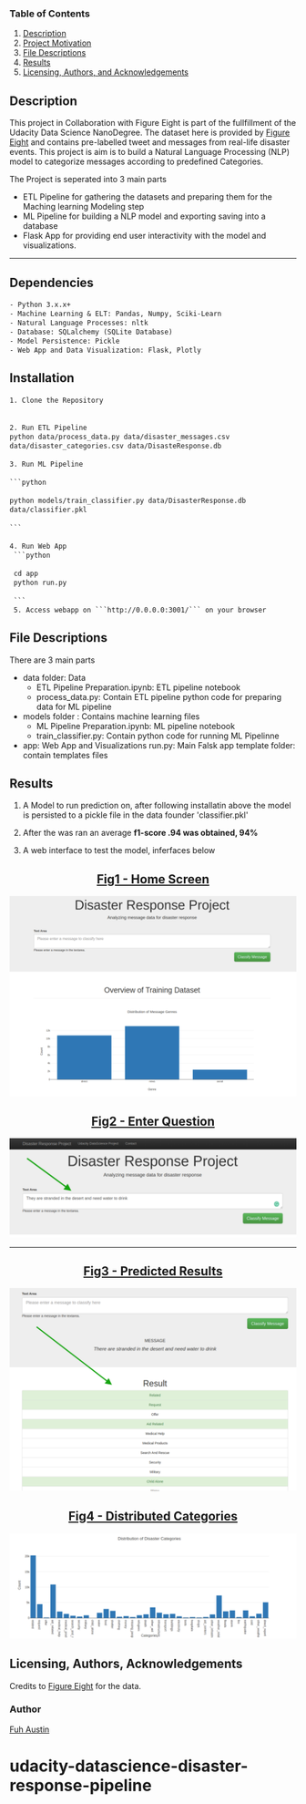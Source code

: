 
### Table of Contents

1. [Description](#Description)
2. [Project Motivation](#motivation)
3. [File Descriptions](#files)
4. [Results](#results)
5. [Licensing, Authors, and Acknowledgements](#licensing)

## Description <a name="installation"></a>

This project in Collaboration with Figure Eight is part of the fullfillment of the Udacity Data Science NanoDegree. The dataset here is provided by [Figure Eight](https://www.figure-eight.com/) and contains pre-labelled tweet and messages from real-life disaster events. 
This project is aim is to build a Natural Language Processing (NLP) model to categorize messages according to predefined Categories.

The Project is seperated into 3 main parts
 - ETL Pipeline for gathering the datasets and preparing them for the Maching learning Modeling step
 - ML Pipeline for building a NLP model and exporting saving into a database
 - Flask App for providing end user interactivity with the model and visualizations. 
 
 ---

    
## Dependencies 
    - Python 3.x.x+
    - Machine Learning & ELT: Pandas, Numpy, Sciki-Learn
    - Natural Language Processes: nltk
    - Database: SQLalchemy (SQLite Database)
    - Model Persistence: Pickle
    - Web App and Data Visualization: Flask, Plotly
    
## Installation<a name="motivation"></a>

    1. Clone the Repository 
    
        
    2. Run ETL Pipeline
    python data/process_data.py data/disaster_messages.csv data/disaster_categories.csv data/DisasteResponse.db
    
    3. Run ML Pipeline
    
    ```python
    
    python models/train_classifier.py data/DisasterResponse.db data/classifier.pkl
    
    ```
    
    4. Run Web App
     ```python
     
     cd app
     python run.py
     
     ```
     5. Access webapp on ```http://0.0.0.0:3001/``` on your browser



## File Descriptions <a name="files"></a>

There are 3 main parts

 - data folder: Data 
     - ETL Pipeline Preparation.ipynb: ETL pipeline notebook
     - process_data.py: Contain ETL pipeline python code for preparing data for ML pipeline
 - models folder : Contains machine learning files 
     - ML Pipeline Preparation.ipynb: ML pipeline notebook
     - train_classifier.py: Contain python code for running ML Pipelinne
  - app: Web App and Visualizations
      run.py: Main Falsk app
      template folder: contain templates files
 

## Results<a name="results"></a>

 1. A Model to run prediction on, after following installatin above the model is persisted to a pickle file in the data founder 'classifier.pkl'
 
 2. After the was ran an average **f1-score .94 was obtained, 94%**
 
 3. A web interface to test the model, inferfaces below 

 
 <center><h2><u>Fig1 - Home Screen</u></h2></center>

 ![Home Screen](home_screen.png)


 <center><h2><u>Fig2 - Enter Question</u></h2></center>

 ![Questin Screen](question_screen.png)
  
---
 <center><h2><u>Fig3 - Predicted Results</u></h2></center>

 ![Spotify ER Diagram](predict_result.png)
 

  <center><h2><u>Fig4 - Distributed Categories</u></h2></center>

 ![Distibuted Categories ](distribute_categories.png)

## Licensing, Authors, Acknowledgements<a name="licensing"></a>

Credits to [Figure Eight](https://www.figure-eight.com/)  for the data.  

### Author
[Fuh Austin](https://github.com/austin047/udacity-datascience-disaster-res-pipeline) 

# udacity-datascience-disaster-response-pipeline

